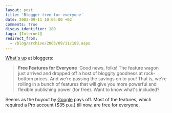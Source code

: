 ```yaml
---
layout: post
title: 'Blogger free for everyone'
date: 2003-09-11 10:04:00 +02
comments: true
disqus_identifier: 189
tags: [Internet]
redirect_from:
  - /blog/archive/2003/09/11/189.aspx
---
```


[What's up](http://new.blogger.com/home.pyra) at bloggers:

> **Free Features for Everyone**  Good news, folks! The feature wagon just arrived and dropped off a host of bloggity goodness at rock-bottom prices. And we're passing the savings on to you! That is, we're rolling in a bunch of features that will give you more powerful and flexible publishing power (for free). Want to know what's included?

Seems as the buyout by [Google](http://www.google.com/) pays off. Most of the features, which required a Pro account ($35 p.a.) till now, are free for everyone.
